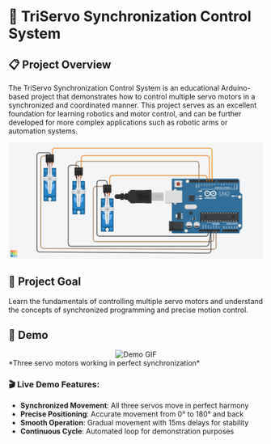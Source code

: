 # 🤖 TriServo Synchronization Control System


## 📋 Project Overview
The TriServo Synchronization Control System is an educational Arduino-based project that demonstrates how to control multiple servo motors in a synchronized and coordinated manner. This project serves as an excellent foundation for learning robotics and motor control, and can be further developed for more complex applications such as robotic arms or automation systems.
<div align="center">
<img src="circuit_diagram.png" width="700" alt="Circuit Diagram">
</div>

## 🎯 Project Goal

Learn the fundamentals of controlling multiple servo motors and understand the concepts of synchronized programming and precise motion control.

## 🚀 Demo
<div align="center">
<img src="servo_demo.gif" width="700" alt="Demo GIF">
  </div>
*Three servo motors working in perfect synchronization*

### 🎬 Live Demo Features:
- **Synchronized Movement**: All three servos move in perfect harmony
- **Precise Positioning**: Accurate movement from 0° to 180° and back
- **Smooth Operation**: Gradual movement with 15ms delays for stability
- **Continuous Cycle**: Automated loop for demonstration purposes
